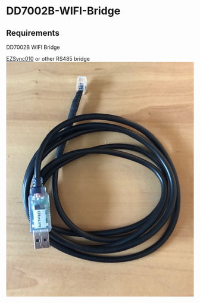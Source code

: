 # DD7002B-WIFI-Bridge
## Requirements
DD7002B WIFI Bridge

[EZSync010](https://www.amazon.com/gp/product/B010KJSCR8/ref=as_li_tl?ie=UTF8&camp=1789&creative=9325&creativeASIN=B010KJSCR8&linkCode=as2&tag=fearandloa051-20&linkId=ba84822693d1dd483c71e3913e287d01 "amazon affiliate link")
or other RS485 bridge
![EZSync010](https://github.com/fearandloathinginithell/DD7002B-WIFI-Bridge/blob/master/EZSync010.jpg)
